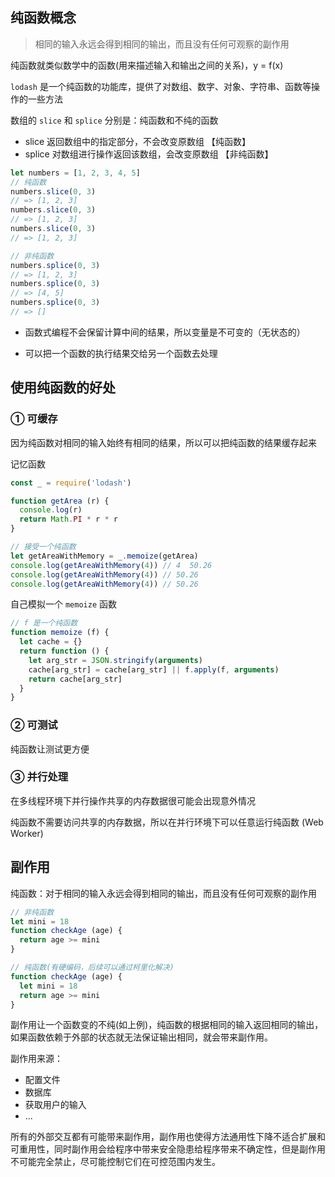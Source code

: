 ## 纯函数概念

> 相同的输入永远会得到相同的输出，而且没有任何可观察的副作用

纯函数就类似数学中的函数(用来描述输入和输出之间的关系)，y = f(x)


`lodash` 是一个纯函数的功能库，提供了对数组、数字、对象、字符串、函数等操作的一些方法


数组的 `slice` 和 `splice` 分别是：纯函数和不纯的函数
- slice 返回数组中的指定部分，不会改变原数组 【纯函数】
- splice 对数组进行操作返回该数组，会改变原数组 【非纯函数】

```js
let numbers = [1, 2, 3, 4, 5]
// 纯函数
numbers.slice(0, 3)
// => [1, 2, 3]
numbers.slice(0, 3)
// => [1, 2, 3]
numbers.slice(0, 3)
// => [1, 2, 3]

// 非纯函数
numbers.splice(0, 3)
// => [1, 2, 3]
numbers.splice(0, 3)
// => [4, 5]
numbers.splice(0, 3)
// => []
```

- 函数式编程不会保留计算中间的结果，所以变量是不可变的（无状态的）

- 可以把一个函数的执行结果交给另一个函数去处理

## 使用纯函数的好处

### ① 可缓存

因为纯函数对相同的输入始终有相同的结果，所以可以把纯函数的结果缓存起来

记忆函数
```js
const _ = require('lodash')

function getArea (r) {
  console.log(r)
  return Math.PI * r * r
}

// 接受一个纯函数
let getAreaWithMemory = _.memoize(getArea)
console.log(getAreaWithMemory(4)) // 4  50.26
console.log(getAreaWithMemory(4)) // 50.26
console.log(getAreaWithMemory(4)) // 50.26
```


自己模拟一个 `memoize` 函数

```js
// f 是一个纯函数
function memoize (f) {
  let cache = {}
  return function () {
    let arg_str = JSON.stringify(arguments)
    cache[arg_str] = cache[arg_str] || f.apply(f, arguments)
    return cache[arg_str]
  }
}
```
### ② 可测试

纯函数让测试更方便

### ③ 并行处理

在多线程环境下并行操作共享的内存数据很可能会出现意外情况

纯函数不需要访问共享的内存数据，所以在并行环境下可以任意运行纯函数 (Web Worker)

## 副作用

纯函数：对于相同的输入永远会得到相同的输出，而且没有任何可观察的副作用

```js
// 非纯函数
let mini = 18
function checkAge (age) {
  return age >= mini
}

// 纯函数(有硬编码，后续可以通过柯里化解决)
function checkAge (age) {
  let mini = 18
  return age >= mini
}
```

副作用让一个函数变的不纯(如上例)，纯函数的根据相同的输入返回相同的输出，如果函数依赖于外部的状态就无法保证输出相同，就会带来副作用。

副作用来源：
- 配置文件
- 数据库
- 获取用户的输入
- ...

所有的外部交互都有可能带来副作用，副作用也使得方法通用性下降不适合扩展和可重用性，同时副作用会给程序中带来安全隐患给程序带来不确定性，但是副作用不可能完全禁止，尽可能控制它们在可控范围内发生。




